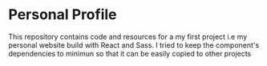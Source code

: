 # Personal Profile
This repository contains code and resources for a my first project i.e my personal website build with React and Sass.
I tried to keep the component's dependencies to minimun so that it can be easily copied to other projects
